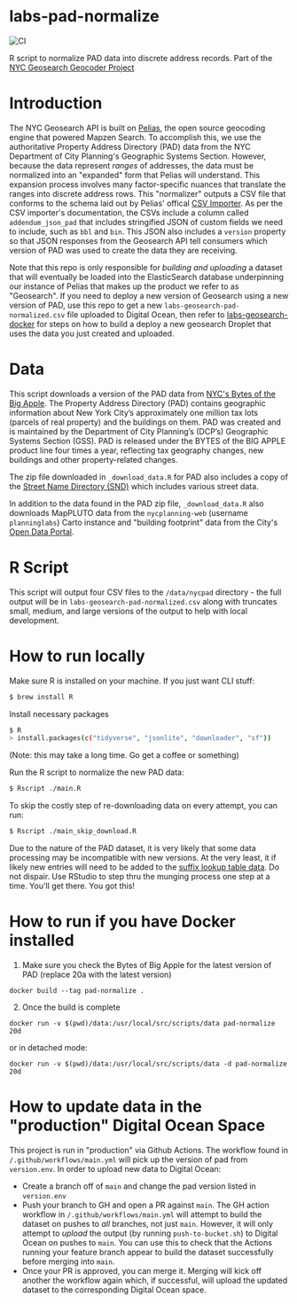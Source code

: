 # labs-pad-normalize 
![CI](https://github.com/NYCPlanning/labs-geosearch-pad-normalize/workflows/CI/badge.svg)

R script to normalize PAD data into discrete address records.  Part of the [NYC Geosearch Geocoder Project](https://geosearch.planninglabs.nyc/)

# Introduction
The NYC Geosearch API is built on [Pelias](https://www.pelias.io/), the open source geocoding engine that powered Mapzen Search. To accomplish this, we use the authoritative Property Address Directory (PAD) data from the NYC Department of City Planning's Geographic Systems Section. However, because the data represent _ranges_ of addresses, the data must be normalized into an "expanded" form that Pelias will understand. This expansion process involves many factor-specific nuances that translate the ranges into discrete address rows. This "normalizer" outputs a CSV file that conforms to the schema laid out by Pelias' offical [CSV Importer](https://github.com/pelias/csv-importer). As per the CSV importer's documentation, the CSVs include a column called `addendum_json_pad` that includes stringified JSON of custom fields we need to include, such as `bbl` and `bin`. This JSON also includes a `version` property so that JSON responses from the Geosearch API tell consumers which version of PAD was used to create the data they are receiving.

Note that this repo is only responsible for _building and uploading_ a dataset that will eventually be loaded into the ElasticSearch database underpinning our instance of Pelias that makes up the product we refer to as "Geosearch". If you need to deploy a new version of Geosearch using a new version of PAD, use this repo to get a new `labs-geosearch-pad-normalized.csv` file uploaded to Digital Ocean, then refer to [labs-geosearch-docker](https://github.com/NYCPlanning/labs-geosearch-docker) for steps on how to build a deploy a new geosearch Droplet that uses the data you just created and uploaded.


# Data
This script downloads a version of the PAD data from [NYC's Bytes of the Big Apple](https://www1.nyc.gov/site/planning/data-maps/open-data.page). The Property Address Directory (PAD) contains geographic information about New York City’s approximately one million tax lots (parcels of real property) and the buildings on them.  PAD was created and is maintained by the Department of City Planning’s (DCP’s) Geographic Systems Section (GSS).  PAD is released under the BYTES of the BIG APPLE product line four times a year, reflecting tax geography changes, new buildings and other property-related changes.

The zip file downloaded in `_download_data.R` for PAD also includes a copy of the [Street Name Directory (SND)](https://www.nyc.gov/site/planning/data-maps/open-data.page#snd) which includes various street data.

In addition to the data found in the PAD zip file, `_download_data.R` also downloads MapPLUTO data from the `nycplanning-web` (username `planninglabs`) Carto instance and "building footprint" data from the City's [Open Data Portal](https://data.cityofnewyork.us/Housing-Development/Building-Footprints/nqwf-w8eh).

# R Script
This script will output four CSV files to the `/data/nycpad` directory - the full output will be in `labs-geosearch-pad-normalized.csv` along with truncates small, medium, and large versions of the output to help with local development.
# How to run locally
Make sure R is installed on your machine. If you just want CLI stuff:
```sh
$ brew install R
```
Install necessary packages
```sh
$ R
> install.packages(c("tidyverse", "jsonlite", "downloader", "sf"))
```
(Note: this may take a long time. Go get a coffee or something)

Run the R script to normalize the new PAD data:
```sh
$ Rscript ./main.R
```

To skip the costly step of re-downloading data on every attempt, you can run:
```sh
$ Rscript ./main_skip_download.R
```

Due to the nature of the PAD dataset, it is very likely that some data processing may be incompatible with new versions. At the very least, it if likely new entries will need to be added to the [suffix lookup table data](https://github.com/NYCPlanning/labs-geosearch-pad-normalize/blob/main/suffix_lookup.csv). Do not dispair. Use RStudio to step thru the munging process one step at a time. You'll get there. You got this!

# How to run if you have Docker installed
1. Make sure you check the Bytes of Big Apple for the latest version of PAD (replace 20a with the latest version)
```
docker build --tag pad-normalize .
```
2. Once the build is complete
```
docker run -v $(pwd)/data:/usr/local/src/scripts/data pad-normalize 20d
```
or in detached mode:
```
docker run -v $(pwd)/data:/usr/local/src/scripts/data -d pad-normalize 20d
```
# How to update data in the "production" Digital Ocean Space
This project is run in "production" via Github Actions. The workflow found in `/.github/workflows/main.yml`  will pick up the version of pad from `version.env`. In order to upload new data to Digital Ocean:
* Create a branch off of `main` and change the pad version listed in `version.env`
* Push your branch to GH and open a PR against `main`. The GH action workflow in `/.github/workflows/main.yml` will attempt to build the dataset on pushes to _all_ branches, not just `main`. However, it will only attempt to _upload_ the output (by running `push-to-bucket.sh`) to Digital Ocean on pushes to `main`. You can use this to check that the Actions running your feature branch appear to build the dataset successfully before merging into `main`.
* Once your PR is approved, you can merge it. Merging will kick off another the workflow again which, if successful, will upload the updated dataset to the corresponding Digital Ocean space.

